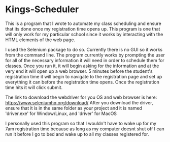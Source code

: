 # Kings-Scheduler
This is a program that I wrote to automate my class scheduling and ensure that its done once my registration time opens up.
This program is one that will only work for my particular school since it works by interacting with the HTML elements of the web page.

I used the Selenium package to do so. Currently there is no GUI so it works from the command line. The program currently works by prompting the user for all of the necessary information it will need in order to schedule them for classes. Once you run it, it will begin asking for the information and at the very end it will open up a web browser. 5 minutes before the student's registration time it will begin to navigate to the registration page and set up everything it can before the registration time opens. Once the registration time hits it will click submit.

The link to download the webdriver for you OS and web browser is here: https://www.seleniumhq.org/download/
After you download the driver, ensure that it is in the same folder as your project and it is named 'driver.exe' for Window/Linux, and 'driver' for MacOS

I personally used this program so that I wouldn't have to wake up for my 7am registration time because as long as my computer doesnt shut off I can run it before I go to bed and wake up to all my classes registered for.
